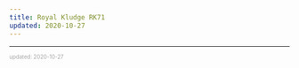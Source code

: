 ```yaml
---
title: Royal Kludge RK71
updated: 2020-10-27
---
```


---

<sup><sub><font color="#a6a6a6">updated: 2020-10-27</font></sub></sup>
